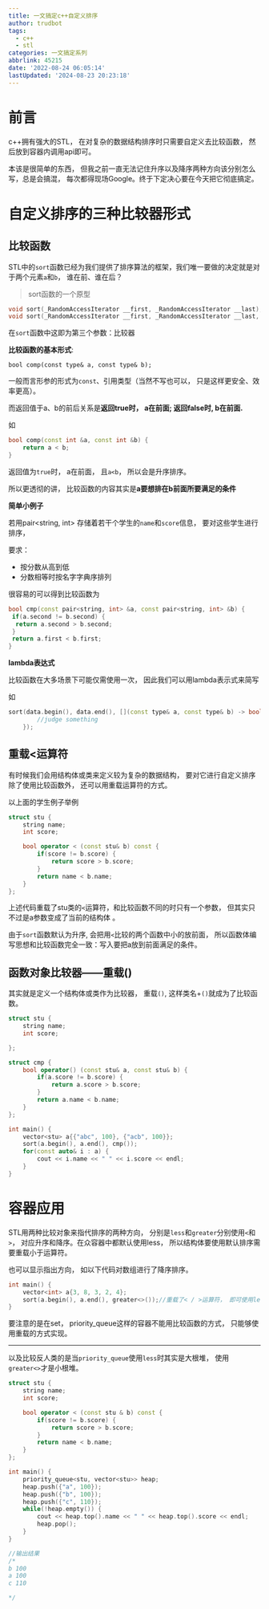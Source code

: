 ```yaml
---
title: 一文搞定c++自定义排序
author: trudbot
tags:
  - c++
  - stl
categories: 一文搞定系列
abbrlink: 45215
date: '2022-08-24 06:05:14'
lastUpdated: '2024-08-23 20:23:18'
---
```


# 前言

c++拥有强大的STL， 在对复杂的数据结构排序时只需要自定义去比较函数， 然后放到容器内调用api即可。

本该是很简单的东西， 但我之前一直无法记住升序以及降序两种方向该分别怎么写，总是会搞混，  每次都得现场Google。终于下定决心要在今天把它彻底搞定。

# 自定义排序的三种比较器形式

## 比较函数

STL中的`sort`函数已经为我们提供了排序算法的框架，我们唯一要做的决定就是对于两个元素`a`和`b`， 谁在前、谁在后？

<!--more-->

> sort函数的一个原型

```c++
void sort(_RandomAccessIterator __first, _RandomAccessIterator __last);//无比较器， 升序排序， 会调用<进行元素比较, 小的会放前面
void sort(_RandomAccessIterator __first, _RandomAccessIterator __last, _Compare __comp);//传入比较器， 前后顺序由比较强返回值决定
```

在`sort`函数中这即为第三个参数：比较器

**比较函数的基本形式**:

```
bool comp(const type& a, const type& b);
```

一般而言形参的形式为`const`、引用类型（当然不写也可以， 只是这样更安全、效率更高）。

而返回值于a、b的前后关系是**返回true时， a在前面; 返回false时, b在前面.**

如

```c++
bool comp(const int &a, const int &b) {
    return a < b;
}
```

返回值为`true`时， a在前面， 且`a<b`， 所以会是升序排序。

所以更透彻的讲， 比较函数的内容其实是**a要想排在b前面所要满足的条件**

**简单小例子**

若用pair<string, int> 存储着若干个学生的`name`和`score`信息， 要对这些学生进行排序，

要求：

* 按分数从高到低
* 分数相等时按名字字典序排列

很容易的可以得到比较函数为

```c++
bool cmp(const pair<string, int> &a, const pair<string, int> &b) {
 if(a.second != b.second) {
  return a.second > b.second;
 }
 return a.first < b.first;
}
```

**lambda表达式**

比较函数在大多场景下可能仅需使用一次， 因此我们可以用lambda表示式来简写

如

```c++
sort(data.begin(), data.end(), [](const type& a, const type& b) -> bool {
        //judge something
    });
```

## 重载<运算符

有时候我们会用结构体或类来定义较为复杂的数据结构， 要对它进行自定义排序除了使用比较函数外， 还可以用重载运算符的方式。

以上面的学生例子举例

```c++
struct stu {
    string name;
    int score;

    bool operator < (const stu& b) const {
        if(score != b.score) {
            return score > b.score;
        }
        return name < b.name;
    }
};
```

上述代码重载了stu类的`<`运算符，和比较函数不同的时只有一个参数， 但其实只不过是a参数变成了当前的结构体 。

由于`sort`函数默认为升序, 会把用`<`比较的两个函数中小的放前面， 所以函数体编写思想和比较函数完全一致：写入要把a放到前面满足的条件。

## 函数对象比较器——重载()

其实就是定义一个结构体或类作为比较器， 重载`()`, 这样类名+`()`就成为了比较函数。

```c++
struct stu {
    string name;
    int score;

};

struct cmp {
    bool operator() (const stu& a, const stu& b) {
        if(a.score != b.score) {
            return a.score > b.score;
        }
        return a.name < b.name;
    }
};

int main() {
    vector<stu> a{{"abc", 100}, {"acb", 100}};
    sort(a.begin(), a.end(), cmp());
    for(const auto& i : a) {
        cout << i.name << " " << i.score << endl;
    }
}
```

# 容器应用

STL用两种比较对象来指代排序的两种方向， 分别是`less`和`greater`分别使用`<`和`>`， 对应升序和降序。在众容器中都默认使用less， 所以结构体要使用默认排序需要重载小于运算符。

也可以显示指出方向， 如以下代码对数组进行了降序排序。

```c++
int main() {
    vector<int> a{3, 8, 3, 2, 4};
    sort(a.begin(), a.end(), greater<>());//重载了< / >运算符， 即可使用less<> / greater<>
}
```

要注意的是在set， priority_queue这样的容器不能用比较函数的方式， 只能够使用重载的方式实现。

---

以及比较反人类的是当`priority_queue`使用`less`时其实是大根堆， 使用`greater<>`才是小根堆。

```c++
struct stu {
    string name;
    int score;

    bool operator < (const stu & b) const {
        if(score != b.score) {
            return score > b.score;
        }
        return name < b.name;
    }
};

int main() {
    priority_queue<stu, vector<stu>> heap;
    heap.push({"a", 100});
    heap.push({"b", 100});
    heap.push({"c", 110});
    while(!heap.empty()) {
        cout << heap.top().name << " " << heap.top().score << endl;
        heap.pop();
    }
}

//输出结果
/*
b 100
a 100
c 110

*/
```
